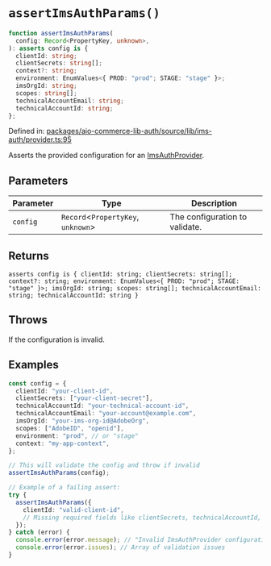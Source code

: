 # `assertImsAuthParams()`

```ts
function assertImsAuthParams(
  config: Record<PropertyKey, unknown>,
): asserts config is {
  clientId: string;
  clientSecrets: string[];
  context?: string;
  environment: EnumValues<{ PROD: "prod"; STAGE: "stage" }>;
  imsOrgId: string;
  scopes: string[];
  technicalAccountEmail: string;
  technicalAccountId: string;
};
```

Defined in: [packages/aio-commerce-lib-auth/source/lib/ims-auth/provider.ts:95](https://github.com/adobe/aio-commerce-sdk/blob/2e9631ab3482e2ba9d40c8de9e8d2373edc2e3ed/packages/aio-commerce-lib-auth/source/lib/ims-auth/provider.ts#L95)

Asserts the provided configuration for an [ImsAuthProvider](../interfaces/ImsAuthProvider.md).

## Parameters

| Parameter | Type                                 | Description                    |
| --------- | ------------------------------------ | ------------------------------ |
| `config`  | `Record`\<`PropertyKey`, `unknown`\> | The configuration to validate. |

## Returns

`asserts config is { clientId: string; clientSecrets: string[]; context?: string; environment: EnumValues<{ PROD: "prod"; STAGE: "stage" }>; imsOrgId: string; scopes: string[]; technicalAccountEmail: string; technicalAccountId: string }`

## Throws

If the configuration is invalid.

## Examples

```typescript
const config = {
  clientId: "your-client-id",
  clientSecrets: ["your-client-secret"],
  technicalAccountId: "your-technical-account-id",
  technicalAccountEmail: "your-account@example.com",
  imsOrgId: "your-ims-org-id@AdobeOrg",
  scopes: ["AdobeID", "openid"],
  environment: "prod", // or "stage"
  context: "my-app-context",
};

// This will validate the config and throw if invalid
assertImsAuthParams(config);
```

```typescript
// Example of a failing assert:
try {
  assertImsAuthParams({
    clientId: "valid-client-id",
    // Missing required fields like clientSecrets, technicalAccountId, etc.
  });
} catch (error) {
  console.error(error.message); // "Invalid ImsAuthProvider configuration"
  console.error(error.issues); // Array of validation issues
}
```
